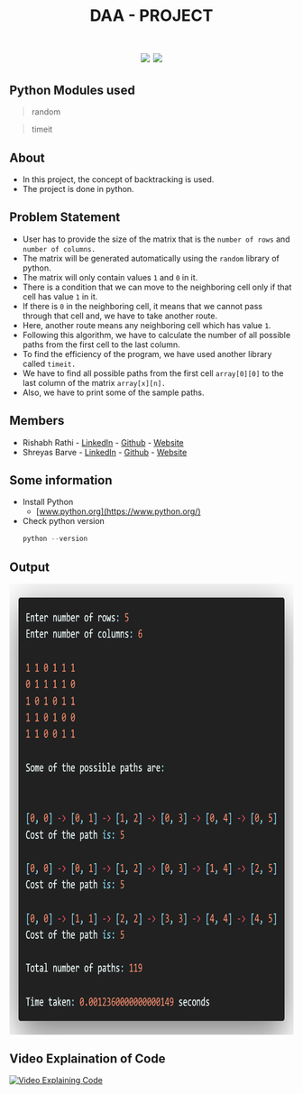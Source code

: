 <h1 align="center">DAA - PROJECT<h1>


<div align="center">

![](https://img.shields.io/pypi/pyversions/django?style=for-the-badge)
![](https://img.shields.io/powershellgallery/p/DNS.1.1.1.1?color=%231CD507&style=for-the-badge)

</div>


## Python Modules used
> random

> timeit


## About
- In this project, the concept of backtracking is used.
- The project is done in python.


## Problem Statement
- User has to provide the size of the matrix that is the `number of rows` and `number of columns.`
- The matrix will be generated automatically using the `random` library of python.
- The matrix will only contain values `1` and `0` in it. 
- There is a condition that we can move to the neighboring cell only if that cell has value `1` in it.
- If there is `0` in the neighboring cell, it means that we cannot pass through that cell and, we have to take another route.
- Here, another route means any neighboring cell which has value `1`.
- Following this algorithm, we have to calculate the number of all possible paths from the first cell to the last column.
- To find the efficiency of the program, we have used another library called `timeit.`
- We have to find all possible paths from the first cell `array[0][0]` to the last column of the matrix `array[x][n].`
- Also, we have to print some of the sample paths.


## Members
- Rishabh Rathi - [LinkedIn](https://in.linkedin.com/in/rishabhrathi22) - [Github](https://github.com/rishabhrathi22) - [Website](http://rishabhrathi.co/)
- Shreyas Barve - [LinkedIn](https://in.linkedin.com/in/shreyas-barve-153a5b192) - [Github](https://github.com/shreyasbarve) - [Website](https://shreyasbarve.github.io/)


## Some information
- Install Python
  - [www.python.org](https://www.python.org/)
- Check python version
  ```python
  python --version
  ```


## Output
<img align="center" height="800px" width="800px" src="daa_project_output.png">


## Video Explaination of Code

[![Video Explaining Code](https://img.youtube.com/vi/-EBysYVSUrU/0.jpg)](https://youtu.be/-EBysYVSUrU)


